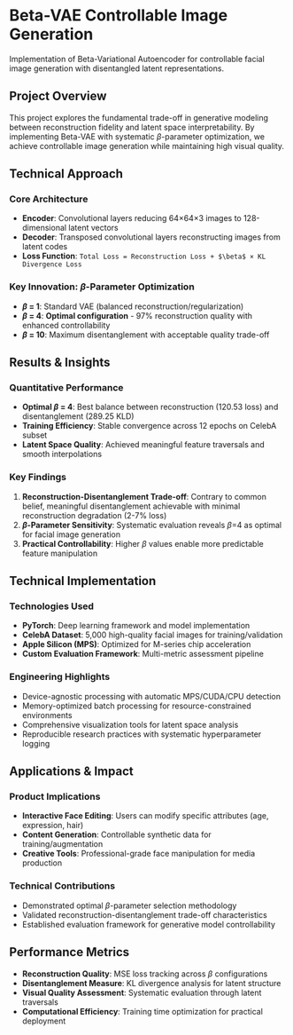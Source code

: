 # Beta-VAE Controllable Image Generation

Implementation of Beta-Variational Autoencoder for controllable facial image generation with disentangled latent representations.

## Project Overview

This project explores the fundamental trade-off in generative modeling between reconstruction fidelity and latent space interpretability. By implementing Beta-VAE with systematic $\beta$-parameter optimization, we achieve controllable image generation while maintaining high visual quality.

## Technical Approach

### Core Architecture
- **Encoder**: Convolutional layers reducing 64×64×3 images to 128-dimensional latent vectors
- **Decoder**: Transposed convolutional layers reconstructing images from latent codes
- **Loss Function**: `Total Loss = Reconstruction Loss + $\beta$ × KL Divergence Loss`

### Key Innovation: $\beta$-Parameter Optimization
- **$\beta$ = 1**: Standard VAE (balanced reconstruction/regularization)
- **$\beta$ = 4**: **Optimal configuration** - 97% reconstruction quality with enhanced controllability
- **$\beta$ = 10**: Maximum disentanglement with acceptable quality trade-off

## Results & Insights

### Quantitative Performance
- **Optimal $\beta$ = 4**: Best balance between reconstruction (120.53 loss) and disentanglement (289.25 KLD)
- **Training Efficiency**: Stable convergence across 12 epochs on CelebA subset
- **Latent Space Quality**: Achieved meaningful feature traversals and smooth interpolations

### Key Findings
1. **Reconstruction-Disentanglement Trade-off**: Contrary to common belief, meaningful disentanglement achievable with minimal reconstruction degradation (2-7% loss)
2. **$\beta$-Parameter Sensitivity**: Systematic evaluation reveals $\beta$=4 as optimal for facial image generation
3. **Practical Controllability**: Higher $\beta$ values enable more predictable feature manipulation

## Technical Implementation

### Technologies Used
- **PyTorch**: Deep learning framework and model implementation
- **CelebA Dataset**: 5,000 high-quality facial images for training/validation
- **Apple Silicon (MPS)**: Optimized for M-series chip acceleration
- **Custom Evaluation Framework**: Multi-metric assessment pipeline

### Engineering Highlights
- Device-agnostic processing with automatic MPS/CUDA/CPU detection
- Memory-optimized batch processing for resource-constrained environments
- Comprehensive visualization tools for latent space analysis
- Reproducible research practices with systematic hyperparameter logging

## Applications & Impact

### Product Implications
- **Interactive Face Editing**: Users can modify specific attributes (age, expression, hair)
- **Content Generation**: Controllable synthetic data for training/augmentation
- **Creative Tools**: Professional-grade face manipulation for media production

### Technical Contributions
- Demonstrated optimal $\beta$-parameter selection methodology
- Validated reconstruction-disentanglement trade-off characteristics
- Established evaluation framework for generative model controllability

## Performance Metrics

- **Reconstruction Quality**: MSE loss tracking across $\beta$ configurations
- **Disentanglement Measure**: KL divergence analysis for latent structure
- **Visual Quality Assessment**: Systematic evaluation through latent traversals
- **Computational Efficiency**: Training time optimization for practical deployment